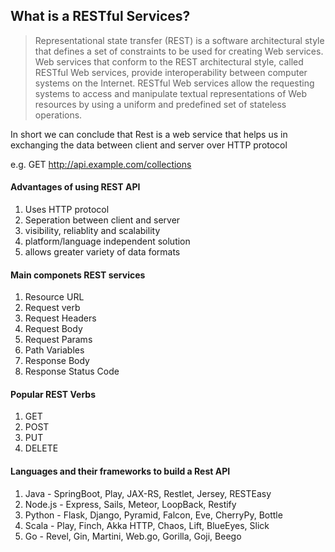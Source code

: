 ## What is a RESTful Services?

>Representational state transfer (REST) is a software architectural style that defines a set of constraints to be used 
for creating Web services. Web services that conform to the REST architectural style, called RESTful Web services, 
provide interoperability between computer systems on the Internet. RESTful Web services allow the requesting systems 
to access and manipulate textual representations of Web resources by using a uniform and predefined set of stateless 
operations.

In short we can conclude that Rest is a web service that helps us in exchanging the data between client and server 
over HTTP protocol

e.g. GET http://api.example.com/collections

#### Advantages of using REST API
1. Uses HTTP protocol
2. Seperation between client and server
3. visibility, reliablity and scalability
4. platform/language independent solution
5. allows greater variety of data formats

#### Main componets REST services
1. Resource URL
2. Request verb
3. Request Headers
4. Request Body
5. Request Params
6. Path Variables
7. Response Body
8. Response Status Code

#### Popular REST Verbs
1. GET
2. POST
3. PUT
4. DELETE

#### Languages and their frameworks to build a Rest API
1. Java - SpringBoot, Play, JAX-RS, Restlet, Jersey, RESTEasy
2. Node.js - Express, Sails, Meteor, LoopBack, Restify
3. Python - Flask, Django, Pyramid, Falcon, Eve, CherryPy, Bottle
4. Scala - Play, Finch, Akka HTTP, Chaos, Lift, BlueEyes, Slick
5. Go - Revel, Gin, Martini, Web.go, Gorilla, Goji, Beego